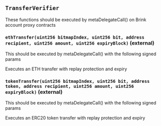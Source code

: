 ## `TransferVerifier`

These functions should be executed by metaDelegateCall() on Brink account proxy contracts




### `ethTransfer(uint256 bitmapIndex, uint256 bit, address recipient, uint256 amount, uint256 expiryBlock)` (external)

This should be executed by metaDelegateCall() with the following signed params


Executes an ETH transfer with replay protection and expiry


### `tokenTransfer(uint256 bitmapIndex, uint256 bit, address token, address recipient, uint256 amount, uint256 expiryBlock)` (external)

This should be executed by metaDelegateCall() with the following signed params


Executes an ERC20 token transfer with replay protection and expiry



